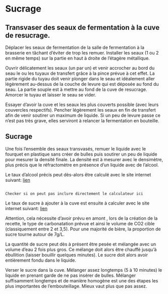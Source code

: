 # Sucrage

## Transvaser des seaux de fermentation à la cuve de resucrage.


Déplacer les seaux de fermentation de la salle de fermentation à la brasserie en tâchant d’éviter de trop les remuer. Installer les seaux (1 ou 2 en même temps) sur la partie en haut à droite de l’étagère métallique.

Ouvrir délicatement les seaux (un par un) et venir accrocher au bord du seau le ou les tuyaux de transfert grâce à la pince prévue à cet effet. La partie rigide du tuyau doit venir plonger dans le seau et idéalement aller légèrement au-dessus de la couche de levure qui est déposée au fond du seau. La partie souple est à mettre au fond de la cuve de resucrage. Amorcer le tuyau et laisser le seau se vider.

Essayer d’avoir la cuve et les seaux les plus couverts possible (avec leurs couvercles respectifs).
Pencher légèrement les seaux en fin de transfert afin de venir soutirer un maximum de liquide. Si un peu de levure passe ce n’est pas très grave, elles serviront à relancer la fermentation en bouteille.


## Sucrage

Une fois l’ensemble des seaux transvasés, remuer le liquide avec le fourquet en plastique sans créer de bulles puis soutirer un peu de liquide pour mesurer la densité finale. La densité est à mesurer avec le densimètre, plus précis que le réfractomètre en présence d’un liquide avec de l’alcool.

Le taux d’alcool précis peut dès-alors être calculé avec le site internet suivant: [lien](http://univers-biere.net/mesur_dens.php)


```{note}

Checker si on peut pas inclure directement le calculateur ici

```

Le taux de sucre à ajouter à la cuve est ensuite à calculer avec le site internet suivant: [lien](https://www.littlebock.fr/outil-brassage/calculateur-refermentation-bouteille)

Attention, cela nécessite d’avoir prévu en amont , lors de la création de la recette, le type de carbonatation prévue et ainsi le volume de CO2 cible (classiquement entre 2 et 3,5). Pour une majorité de bière, la proportion de sucre tourne autour de 7g/L.

La quantité de sucre peut dès à présent être pesée et mélangée avec un volume d’eau 2 fois plus gros. Ce mélange doit alors être chauffé jusqu’à ébullition (laisser bouillir quelques minutes). Le sucre doit alors avoir entièrement fondu dans le liquide.

Verser le sucre dans la cuve. Mélanger assez longtemps (5 à 10 minutes) le liquide en prenant garde de ne pas insérer de bulles. Mélanger suffisamment longtemps et de manière homogène est une des étapes les plus importantes de l’embouteillage. Mieux vaut plus que pas assez.
